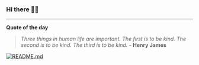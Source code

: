### Hi there 👋🏻


---

**Quote of the day**

> *Three things in human life are important. The first is to be kind. The second is to be kind. The third is to be kind.* - **Henry James** 

[![README.md](https://github.com/marcolovazzano/marcolovazzano/actions/workflows/readme.yml/badge.svg?branch=main)](https://github.com/marcolovazzano/marcolovazzano/actions/workflows/readme.yml)
